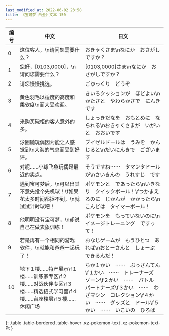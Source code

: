 ```yaml
---
last_modified_at: 2022-06-02 23:58
title: 《宝可梦 白金》文本 150
---
```

| 编号 | 中文 | 日文 |
| ---- | ---- | ---- |
| 0 | 这位客人，\n请问您需要什么？ | おきゃくさま\nなにか　おさがしですか？ |
| 1 | 您好，[0103,0000]，\n请问您需要什么？ | [0103,0000]さま\nなにか　おさがしですか？ |
| 2 | 请您慢慢挑选。 | ごゆっくり　どうぞ |
| 3 | 黄色羽毛以适度的高度和柔软度\n而大受欢迎。 | きいろクッションが　ほどよい\nかたさと　やわらかさで　にんきです |
| 4 | 来购买碗柜的客人意外的多。 | しょっきだなを　おもとめに　なられる\nおきゃくさまが　いがいと　おおいです |
| 5 | 泳圈鼬玩偶因为能让人感觉到\n大海的气息而受到好评。 | ブイゼルドールは　うみを　かんじると\nだいにんきで　ございます |
| 6 | 对呢……小球飞鱼玩偶是最近的卖点。 | そうですね⋯⋯　タマンタドールが\nさいきんの　うれすじ　です |
| 7 | 遇到宝可梦后，\n可以出其不意先投个先机球！\f如果花太多时间都捉不到，\n就试试计时球吧！ | ポケモンと　であったら\nいきなり　クイックボール！\fつかまえるのに　じかんが　かかったら\nこんどは　タイマーボール！ |
| 8 | 他明明没有宝可梦，\n却说自己在做表象训练！ | ポケモンを　もっていないのに\nイメージトレーニング　ですって！ |
| 9 | 若是再有一个相同的游戏软件，\n就能和爸爸一起玩了！ | おなじゲームが　もうひとつ　あれば\nおとーさんと　しょーぶ　できるんだ！ |
| 10 | 地下１楼……特产展示\f１楼……训练家专区\f２楼……对战伙伴专区\f３楼……精选招式学习器\f４楼……台座楼层\f５楼……休闲广场 | ちか１かい　⋯⋯　ぶっさんてん\f１かい　⋯⋯　トレーナーズ　ゾーン\f２かい　⋯⋯　バトル　パートナーズ\f３かい　⋯⋯　わざマシン　コレクション\f４かい　⋯⋯　グッズと　ドール\f５かい　⋯⋯　いこいの　ひろば |
{: .table .table-bordered .table-hover .xz-pokemon-text .xz-pokemon-text-Pt }